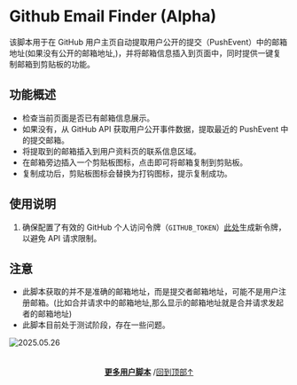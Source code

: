 <a id="top"></a>

<!--NAVIGATION-->
<!--NAVIGATION-END-->
<!--SHIELDS-->
<!--SHIELDS-END-->
<!--HISTORY-->
<!--HISTORY-END-->
<!--TEXT-->

# Github Email Finder (Alpha)

该脚本用于在 GitHub 用户主页自动提取用户公开的提交（PushEvent）中的邮箱地址(如果没有公开的邮箱地址,)，并将邮箱信息插入到页面中，同时提供一键复制邮箱到剪贴板的功能。

## 功能概述

-   检查当前页面是否已有邮箱信息展示。
-   如果没有，从 GitHub API 获取用户公开事件数据，提取最近的 PushEvent 中的提交邮箱。
-   将提取到的邮箱插入到用户资料页的联系信息区域。
-   在邮箱旁边插入一个剪贴板图标，点击即可将邮箱复制到剪贴板。
-   复制成功后，剪贴板图标会替换为打钩图标，提示复制成功。

## 使用说明

1. 确保配置了有效的 GitHub 个人访问令牌（`GITHUB_TOKEN`）[此处](https://github.com/settings/tokens/new?description=Github%20Email%20Finder&scopes=repo)生成新令牌，以避免 API 请求限制。

## 注意

-   此脚本获取的并不是准确的邮箱地址，而是提交者邮箱地址，可能不是用户注册邮箱。(比如合并请求中的邮箱地址,那么显示的邮箱地址就是合并请求发起者的邮箱地址)
-   此脚本目前处于测试阶段，存在一些问题。

<!--AUTHORS-->
<!--AUTHORS-END-->
<!--SCREENSHOT-->

![2025.05.26](https://s2.loli.net/2025/05/26/uHZBkn8x7PLWMmp.png)

<!--SCREENSHOT-END-->
<!--TEXT-END-->

<!--RELATED-->
<!--RELATED-END-->
<!--HELP-->
<!--HELP-END-->
<!--FOOTER-->

<img height="6px" width="100%" src="https://media.chatgptautorefresh.com/images/separators/gradient-aqua.png?latest">
<center><div align="center"><p><a href="https://github.com/ChinaGodMan/UserScripts#readme"><strong>更多用户脚本</strong></a> /<a href="#top">回到顶部↑</a></p></div></center>

<!--FOOTER--END-->
